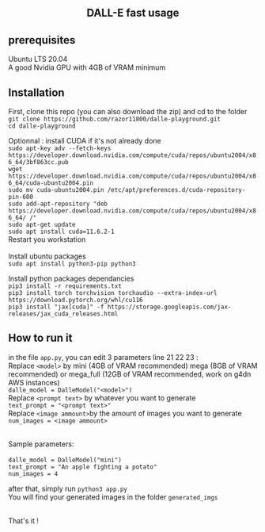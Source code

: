 <p align="center">
  <h2 align="center">DALL-E fast usage</h2>
</p>
<h2>prerequisites</h2>
Ubuntu LTS 20.04<br/>
A good Nvidia GPU with 4GB of VRAM minimum<br/>

<h2>Installation</h2>

First, clone this repo (you can also download the zip) and cd to the folder <br/>
`git clone https://github.com/razor11800/dalle-playground.git`<br/>
`cd dalle-playground`<br/>

Optionnal : install CUDA if it's not already done <br/>
`sudo apt-key adv --fetch-keys https://developer.download.nvidia.com/compute/cuda/repos/ubuntu2004/x86_64/3bf863cc.pub`<br/>
`wget https://developer.download.nvidia.com/compute/cuda/repos/ubuntu2004/x86_64/cuda-ubuntu2004.pin`<br/>
`sudo mv cuda-ubuntu2004.pin /etc/apt/preferences.d/cuda-repository-pin-600`<br/>
`sudo add-apt-repository "deb https://developer.download.nvidia.com/compute/cuda/repos/ubuntu2004/x86_64/ /"`<br/>
`sudo apt-get update`<br/>
`sudo apt install cuda=11.6.2-1`<br/>
Restart you workstation <br/><br/>
Install ubuntu packages<br/>
`sudo apt install python3-pip python3`<br/>

Install python packages dependancies<br/>
`pip3 install -r requirements.txt`<br/>
`pip3 install torch torchvision torchaudio --extra-index-url https://download.pytorch.org/whl/cu116`<br/>
`pip3 install "jax[cuda]" -f https://storage.googleapis.com/jax-releases/jax_cuda_releases.html`

<h2>How to run it</h2>

in the file `app.py`, you can edit 3 parameters line 21 22 23 :<br/>
Replace `<model>` by mini (4GB of VRAM recommended) mega (8GB of VRAM recommended) or mega_full (12GB of VRAM recommended, work on g4dn AWS instances)<br/>
`dalle_model = DalleModel("<model>")` <br/>
Replace `<prompt text>` by whatever you want to generate<br/>
`text_prompt = "<prompt text>"`<br/>
Replace `<image ammount>`by the amount of images you want to generate<br/>
`num_images = <image ammount>`<br/><br/>

Sample parameters:<br/><br/>
`dalle_model = DalleModel("mini")` <br/>
`text_prompt = "An apple fighting a potato"`<br/>
`num_images = 4`

after that, simply run `python3 app.py`<br/>
You will find your generated images in the folder `generated_imgs`<br/><br/>

That's it !
